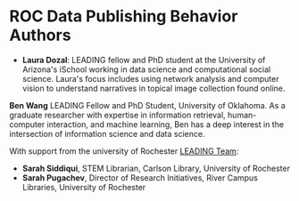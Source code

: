 # ROC Data Publishing Behavior Authors
- **Laura Dozal**: LEADING fellow and PhD student at the University of Arizona's iSchool working in data science and computational social science. Laura's focus includes using network analysis and computer vision to understand narratives in topical image collection found online.

**Ben Wang** LEADING Fellow and PhD Student, University of Oklahoma.  As a graduate researcher with expertise in information retrieval, human-computer interaction, and machine learning, Ben has a deep interest in the intersection of information science and data science. 

With support from the university of Rochester [LEADING Team](https://mrc.cci.drexel.edu/leading/):

- **Sarah Siddiqui**, STEM Librarian, Carlson Library, University of Rochester
- **Sarah Pugachev**, Director of Research Initiatives, River Campus Libraries, University of Rochester

